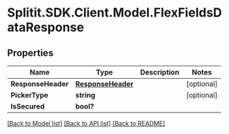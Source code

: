 # Splitit.SDK.Client.Model.FlexFieldsDataResponse
## Properties

Name | Type | Description | Notes
------------ | ------------- | ------------- | -------------
**ResponseHeader** | [**ResponseHeader**](ResponseHeader.md) |  | [optional] 
**PickerType** | **string** |  | [optional] 
**IsSecured** | **bool?** |  | 

[[Back to Model list]](../README.md#documentation-for-models) [[Back to API list]](../README.md#documentation-for-api-endpoints) [[Back to README]](../README.md)

